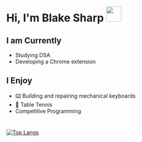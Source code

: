 # Hi, I'm Blake Sharp  <img src="https://github.com/claytonjhamilton/claytonjhamilton/blob/main/images/waving_hand.gif" width="40px">
## I am Currently
- Studying DSA
- Developing a Chrome extension

## I Enjoy
- ⌨️ Building and repairing mechanical keyboards 
- 🏓 Table Tennis
- Competitive Programming
<h1></h1>

[![Top Langs](https://github-readme-stats.vercel.app/api/top-langs/?username=BlakeSharp&layout=compact&theme=city_lights)](https://github.com/anuraghazra/github-readme-stats)
